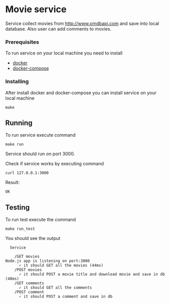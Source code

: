 # Movie service

Service collect movies from http://www.omdbapi.com and save into local database.
Also user can add comments to movies.

### Prerequisites

To run service on your local machine you need to install

* [docker](https://docs.docker.com/install/) 
* [docker-compose](https://docs.docker.com/compose/install/) 

### Installing

After install docker and docker-compose you can install service on your local machine

```
make
```

## Running

To run service execute command

```
make run
```

Service should run on port 3000. 

Check if service works by executing command

```
curl 127.0.0.1:3000
```

Result:

```
OK
```

## Testing

To run test execute the command

```
make run_test
```

You should see the output

```
  Service
  
    /GET movies
Node.js app is listening on port:3000
      ✓ it should GET all the movies (44ms)
    /POST movies
      ✓ it should POST a movie title and download movie and save in db (48ms)
    /GET comments
      ✓ it should GET all the comments
    /POST comment
      ✓ it should POST a comment and save in db
```
